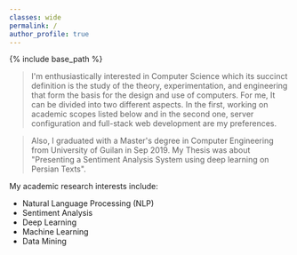 ```yaml
---
classes: wide
permalink: /
author_profile: true
---
```

{% include base_path %}

> I'm enthusiastically interested in Computer Science which its succinct definition is the study of the theory, experimentation, and engineering that form the basis for the design and use of computers. For me, It can be divided into two different aspects. In the first, working on academic scopes listed below and in the second one, server configuration and full-stack web development are my preferences.

> Also, I graduated with a Master's degree in Computer Engineering from University of Guilan in Sep 2019. My Thesis was about "Presenting a Sentiment Analysis System using deep learning on Persian Texts".

My academic research interests include:
-   Natural Language Processing (NLP)
-   Sentiment Analysis
-   Deep Learning
-   Machine Learning
-   Data Mining
